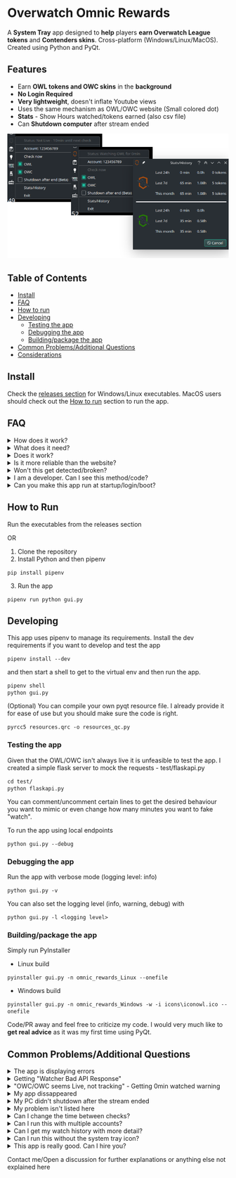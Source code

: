 # Overwatch Omnic Rewards

A **System Tray** app designed to **help** players **earn Overwatch League tokens** and **Contenders skins**. Cross-platform (Windows/Linux/MacOS). Created using Python and PyQt. 

## Features
- Earn **OWL tokens and OWC skins** in the **background**
- **No Login Required**
- **Very lightweight**, doesn't inflate Youtube views 
- Uses the same mechanism as OWL/OWC website (Small colored dot)
- **Stats** - Show Hours watched/tokens earned (also csv file)
- Can **Shutdown computer** after stream ended 

![](images/merged.png)


## Table of Contents

- [Install](#install)
- [FAQ](#faq)
- [How to run](#how-to-run)
- [Developing](#developing)
    - [Testing the app](#testing-the-app)
    - [Debugging the app](#debugging-the-app)
    - [Building/package the app](#buildingpackage-the-app)
- [Common Problems/Additional Questions](#common-problemsadditional-questions)
- [Considerations](#considerations)

## Install

Check the [releases section](https://github.com/shirokumacode/overwatch-omnic-rewards/releases/) for Windows/Linux executables. MacOS users should check out the [How to run](#how-to-run) section to run the app.

## FAQ
<details>
<summary>How does it work?</summary>
The app checks every 10min if OWL/OWC is currently live. If it's live, it will start to "watch" and track watch time.
</details>

<details>
<summary>What does it need?</summary>
No logins, no passwords. It only needs your Blizzard user_id that you can obtain in <5secs. Follow the steps on the app to get it. 
</details>

<details>
<summary>Does it work?</summary>
It does. I've tested the mechanism for the past month. I haven't open the OWL/OWC website so far and earned all the tokens and June OWC skins.

This mechanism was already found and implemented before (with minor differences). See these repositories:
- [cyandterry/OWL-Token](https://github.com/cyandterry/OWL-Token)
- [TrebuchKill/owl-token-guide](https://github.com/TrebuchKill/owl-token-guide)
</details>

<details>
<summary>Is it more reliable than the website?</summary>
It is as you don't rely on the youtube player status (playing/not playing) to track. Also you can have adblockers blocking the necessary tracking endpoints. Hovewer I can't guarantee the OWL tracking endpoints are working at 100%. You can use both this app and the website if you want to make sure 100%.
</details>

<details>
<summary>Won't this get detected/broken?</summary>
This app behaves like a normal browser/user and should be undetectable.
I reverse engineered the mechanism that is used to track the user on OWL/OWC site. The mechanism itself is very simple. 

There is a possiblity that the devs change the mechanism used, but it should be possible to patch the app fairly easily. Can't guarantee it will work forever. 
</details>

<details>
<summary>I am a developer. Can I see this method/code?</summary>
You should check out the utils folder and the examples inside. Any python programmer should be able to see what it does in <5min. Feel free to use/reimplement or even create your own headless version.
</details>

<details>
<summary>Can you make this app run at startup/login/boot?</summary>
You certainly can. Just download the executable follow the steps below

- [Windows guide](https://support.microsoft.com/en-us/windows/add-an-app-to-run-automatically-at-startup-in-windows-10-150da165-dcd9-7230-517b-cf3c295d89dd)
- Linux - depends on the distribution/DE
    - [KDE](https://userbase.kde.org/System_Settings/Autostart)
    - [Arch](https://wiki.archlinux.org/title/autostarting#On_desktop_environment_startup)
</details>

## How to Run

Run the executables from the releases section 

OR

1. Clone the repository 
2. Install Python and then pipenv
```shell
pip install pipenv
```
3. Run the app
```shell
pipenv run python gui.py
```

## Developing

This app uses pipenv to manage its requirements. Install the dev requirements if you want to develop and test the app
```shell
pipenv install --dev
```
and then start a shell to get to the virtual env and then run the app.
```shell
pipenv shell
python gui.py
```

(Optional) You can compile your own pyqt resource file. I already provide it for ease of use but you should make sure the code is right.
```shell
pyrcc5 resources.qrc -o resources_qc.py
```

### Testing the app
Given that the OWL/OWC isn't always live it is unfeasible to test the app. I created a simple flask server to mock the requests - test/flaskapi.py
```shell
cd test/
python flaskapi.py
```
You can comment/uncomment certain lines to get the desired behaviour you want to mimic or even change how many minutes you want to fake "watch".

To run the app using local endpoints
```shell
python gui.py --debug
```

### Debugging the app
Run the app with verbose mode (logging level: info)
```shell
python gui.py -v
```
You can also set the logging level (info, warning, debug) with
```shell
python gui.py -l <logging level>
```

### Building/package the app
Simply run PyInstaller
- Linux build
```shell
pyinstaller gui.py -n omnic_rewards_Linux --onefile 
```
- Windows build
```shell
pyinstaller gui.py -n omnic_rewards_Windows -w -i icons\iconowl.ico --onefile 
```

Code/PR away and feel free to criticize my code. I would very much like to **get real advice** as it was my first time using PyQt.

## Common Problems/Additional Questions

<details>
<summary>The app is displaying errors</summary>
The app should tell you what the problem is. Make sure your account is set and you are connected to the Internet. 

If you get a notification as well it needs user intervention. Use the check now button/action to see if it clears. 
</details>

<details>
<summary>Getting "Watcher Bad API Response"</summary>
It is probably the tracking endpoints having a breakdown. When people complain the circle is disappearing on the website it's this error.
</details>

<details>
<summary>"OWC/OWC seems Live, not tracking" - Getting 0min watched warning</summary>
When the stream ends, the OWL website takes a while to remove the live now panel. The app detects it is "live" but it can't track/"watch". This is most likely the reason. 
</details>

<details>
<summary>My app dissappeared</summary>
That indicates a hard crash. Try to reproduce it and open a issue on Github so I can fix it.
</details>

<details>
<summary>My PC didn't shutdown after the stream ended</summary>
The app tries to shutdown the computer on the next false live check. Howewer keep in mind it's still in beta:

- Linux: Depends on *systemctl*
- Windows: Not tested but should work
- MacOS: Can't test if the method used to shutdown works at all (open issue on Github if it doesn't)
</details>

<details>
<summary>My problem isn't listed here</summary>
Open an issue on Github so I can try to fix it
</details>

<details>
<summary>Can I change the time between checks?</summary>
You can via the config file (config.json) but you might get 0min watched warnings. I feel 10min (default) is a good compromise.
</details>

<details>
<summary>Can I run this with multiple accounts?</summary>
You can. To do this you should place the app in different folders with different config files (config.json) for each account.
</details>

<details>
<summary>Can I get my watch history with more detail?</summary>
The app creates a csv file with your watch history. Check the created file - history.csv
</details>

<details>
<summary>Can I run this without the system tray icon?</summary>
You can but it is not advisable. The argument -q or --quiet make the system tray not visible. You should enable it with the -v argument so you can get feedback of what is it doing

```shell
python gui.py -q -v
```
You can also develop your own headless version using the example inside the utils folder.
</details>

<details>
<summary>This app is really good. Can I hire you?</summary>
My resume consists of 4999SR Genji main with coding on the side. I accept food as payment. Email me
</details>


Contact me/Open a discussion for further explanations or anything else not explained here






